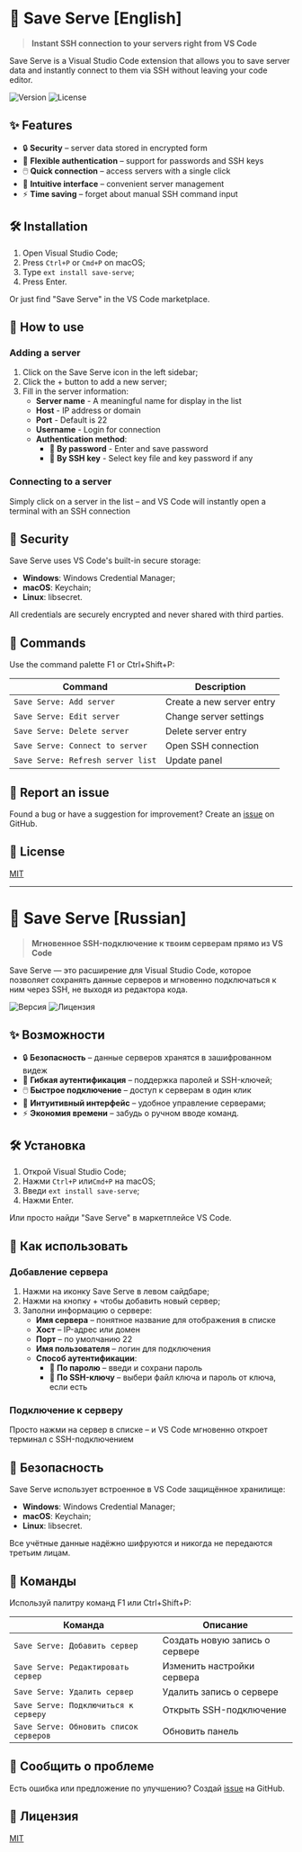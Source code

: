# 🚀 Save Serve [English]

> **Instant SSH connection to your servers right from VS Code**

Save Serve is a Visual Studio Code extension that allows you to save server data and instantly connect to them via SSH without leaving your code editor.

![Version](https://img.shields.io/badge/version-0.0.2-blue)
![License](https://img.shields.io/badge/license-MIT-green)

## ✨ Features

- 🔒 **Security** – server data stored in encrypted form
- 🔑 **Flexible authentication** – support for passwords and SSH keys
- 🖱️ **Quick connection** – access servers with a single click
- 🧠 **Intuitive interface** – convenient server management
- ⚡ **Time saving** – forget about manual SSH command input

## 🛠️ Installation

1. Open Visual Studio Code;
2. Press `Ctrl+P` or `Cmd+P` on macOS;
3. Type `ext install save-serve`;
4. Press Enter.

Or just find "Save Serve" in the VS Code marketplace.

## 📝 How to use

### Adding a server

1. Click on the Save Serve icon in the left sidebar;
2. Click the + button to add a new server;
3. Fill in the server information:
   - **Server name** - A meaningful name for display in the list
   - **Host** - IP address or domain
   - **Port** - Default is 22
   - **Username** - Login for connection
   - **Authentication method**:
     - 🔑 **By password** - Enter and save password
     - 🔐 **By SSH key** - Select key file and key password if any

### Connecting to a server

Simply click on a server in the list – and VS Code will instantly open a terminal with an SSH connection

## 🔐 Security

Save Serve uses VS Code's built-in secure storage:

- **Windows**: Windows Credential Manager;
- **macOS**: Keychain;
- **Linux**: libsecret.

All credentials are securely encrypted and never shared with third parties.

## 🧩 Commands

Use the command palette F1 or Ctrl+Shift+P:

| Command | Description |
|---------|----------|
| `Save Serve: Add server` | Create a new server entry |
| `Save Serve: Edit server` | Change server settings |
| `Save Serve: Delete server` | Delete server entry |
| `Save Serve: Connect to server` | Open SSH connection |
| `Save Serve: Refresh server list` | Update panel |

## 🐛 Report an issue

Found a bug or have a suggestion for improvement? Create an [issue](https://github.com/kianurivzzz/save-serve/issues) on GitHub.

## 📜 License

[MIT](LICENSE)

---

# 🚀 Save Serve [Russian]

> **Мгновенное SSH-подключение к твоим серверам прямо из VS Code**

Save Serve — это расширение для Visual Studio Code, которое позволяет сохранять данные серверов и мгновенно подключаться к ним через SSH, не выходя из редактора кода.

![Версия](https://img.shields.io/badge/version-0.0.2-blue)
![Лицензия](https://img.shields.io/badge/license-MIT-green)

## ✨ Возможности

- 🔒 **Безопасность** – данные серверов хранятся в зашифрованном видеж
- 🔑 **Гибкая аутентификация** – поддержка паролей и SSH-ключей;
- 🖱️ **Быстрое подключение** – доступ к серверам в один клик
- 🧠 **Интуитивный интерфейс** – удобное управление серверами;
- ⚡ **Экономия времени** – забудь о ручном вводе команд.

## 🛠️ Установка

1. Открой Visual Studio Code;
2. Нажми `Ctrl+P` или`Cmd+P` на macOS;
3. Введи `ext install save-serve`;
4. Нажми Enter.

Или просто найди "Save Serve" в маркетплейсе VS Code.

## 📝 Как использовать

### Добавление сервера

1. Нажми на иконку Save Serve в левом сайдбаре;
2. Нажми на кнопку + чтобы добавить новый сервер;
3. Заполни информацию о сервере:
   - **Имя сервера** – понятное название для отображения в списке
   - **Хост** – IP-адрес или домен
   - **Порт** – по умолчанию 22
   - **Имя пользователя** – логин для подключения
   - **Способ аутентификации**:
     - 🔑 **По паролю** – введи и сохрани пароль
     - 🔐 **По SSH-ключу** – выбери файл ключа и пароль от ключа, если есть

### Подключение к серверу

Просто нажми на сервер в списке – и VS Code мгновенно откроет терминал с SSH-подключением

## 🔐 Безопасность

Save Serve использует встроенное в VS Code защищённое хранилище:

- **Windows**: Windows Credential Manager;
- **macOS**: Keychain;
- **Linux**: libsecret.

Все учётные данные надёжно шифруются и никогда не передаются третьим лицам.

## 🧩 Команды

Используй палитру команд F1 или Ctrl+Shift+P:

| Команда | Описание |
|---------|----------|
| `Save Serve: Добавить сервер` | Создать новую запись о сервере |
| `Save Serve: Редактировать сервер` | Изменить настройки сервера |
| `Save Serve: Удалить сервер` | Удалить запись о сервере |
| `Save Serve: Подключиться к серверу` | Открыть SSH-подключение |
| `Save Serve: Обновить список серверов` | Обновить панель |

## 🐛 Сообщить о проблеме

Есть ошибка или предложение по улучшению? Создай [issue](https://github.com/kianurivzzz/save-serve/issues) на GitHub.

## 📜 Лицензия

[MIT](LICENSE)
